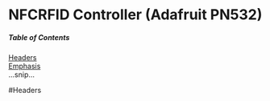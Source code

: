 # NFCRFID Controller (Adafruit PN532)

##### Table of Contents  
[Headers](#headers)  
[Emphasis](#emphasis)  
...snip...    













<a name="headers"/>
#Headers
 
